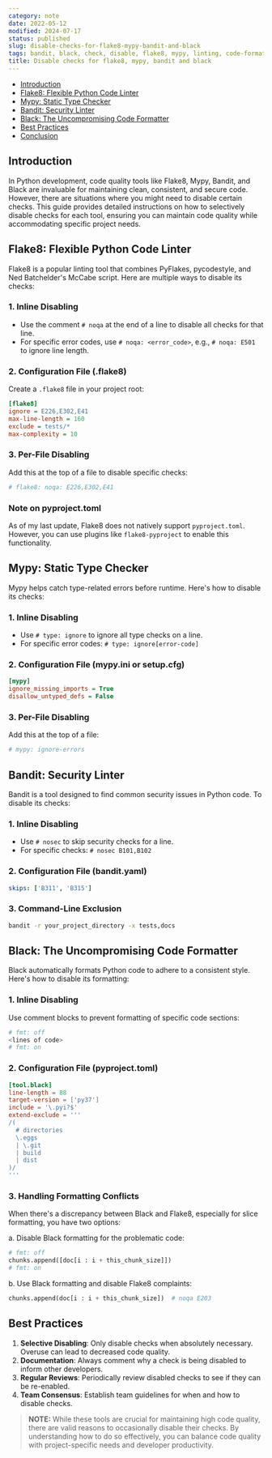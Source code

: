 ```yaml
---
category: note
date: 2022-05-12
modified: 2024-07-17
status: published
slug: disable-checks-for-flake8-mypy-bandit-and-black
tags: bandit, black, check, disable, flake8, mypy, linting, code-formatting , formatting, black-formatter, static-type-checking, typing, type-hints
title: Disable checks for flake8, mypy, bandit and black
---
```


<!-- MarkdownTOC levels="2" autolink="true" autoanchor="true" -->

- [Introduction](#introduction)
- [Flake8: Flexible Python Code Linter](#flake8-flexible-python-code-linter)
- [Mypy: Static Type Checker](#mypy-static-type-checker)
- [Bandit: Security Linter](#bandit-security-linter)
- [Black: The Uncompromising Code Formatter](#black-the-uncompromising-code-formatter)
- [Best Practices](#best-practices)
- [Conclusion](#conclusion)

<!-- /MarkdownTOC -->

<a id="introduction"></a>
## Introduction

In Python development, code quality tools like Flake8, Mypy, Bandit, and Black are invaluable for maintaining clean, consistent, and secure code. However, there are situations where you might need to disable certain checks. This guide provides detailed instructions on how to selectively disable checks for each tool, ensuring you can maintain code quality while accommodating specific project needs.

<a id="flake8-flexible-python-code-linter"></a>
## Flake8: Flexible Python Code Linter

Flake8 is a popular linting tool that combines PyFlakes, pycodestyle, and Ned Batchelder's McCabe script. Here are multiple ways to disable its checks:

<a id="1-inline-disabling"></a>
### 1. Inline Disabling
- Use the comment `# noqa` at the end of a line to disable all checks for that line.
- For specific error codes, use `# noqa: <error_code>`, e.g., `# noqa: E501` to ignore line length.

<a id="2-configuration-file-flake8"></a>
### 2. Configuration File (.flake8)
Create a `.flake8` file in your project root:
```ini
[flake8]
ignore = E226,E302,E41
max-line-length = 160
exclude = tests/*
max-complexity = 10
```

<a id="3-per-file-disabling"></a>
### 3. Per-File Disabling
Add this at the top of a file to disable specific checks:
```python
# flake8: noqa: E226,E302,E41
```

<a id="note-on-pyprojecttoml"></a>
### Note on pyproject.toml
As of my last update, Flake8 does not natively support `pyproject.toml`. However, you can use plugins like `flake8-pyproject` to enable this functionality.

<a id="mypy-static-type-checker"></a>
## Mypy: Static Type Checker

Mypy helps catch type-related errors before runtime. Here's how to disable its checks:

<a id="1-inline-disabling-1"></a>
### 1. Inline Disabling
- Use `# type: ignore` to ignore all type checks on a line.
- For specific error codes: `# type: ignore[error-code]`

<a id="2-configuration-file-mypyini-or-setupcfg"></a>
### 2. Configuration File (mypy.ini or setup.cfg)
```ini
[mypy]
ignore_missing_imports = True
disallow_untyped_defs = False
```

<a id="3-per-file-disabling-1"></a>
### 3. Per-File Disabling
Add this at the top of a file:
```python
# mypy: ignore-errors
```

<a id="bandit-security-linter"></a>
## Bandit: Security Linter

Bandit is a tool designed to find common security issues in Python code. To disable its checks:

<a id="1-inline-disabling-2"></a>
### 1. Inline Disabling
- Use `# nosec` to skip security checks for a line.
- For specific checks: `# nosec B101,B102`

<a id="2-configuration-file-bandityaml"></a>
### 2. Configuration File (bandit.yaml)
```yaml
skips: ['B311', 'B315']
```

<a id="3-command-line-exclusion"></a>
### 3. Command-Line Exclusion
```bash
bandit -r your_project_directory -x tests,docs
```

<a id="black-the-uncompromising-code-formatter"></a>
## Black: The Uncompromising Code Formatter

Black automatically formats Python code to adhere to a consistent style. Here's how to disable its formatting:

<a id="1-inline-disabling-3"></a>
### 1. Inline Disabling
Use comment blocks to prevent formatting of specific code sections:
```python
# fmt: off
<lines of code>
# fmt: on 
```

<a id="2-configuration-file-pyprojecttoml"></a>
### 2. Configuration File (pyproject.toml)
```toml
[tool.black]
line-length = 88
target-version = ['py37']
include = '\.pyi?$'
extend-exclude = '''
/(
  # directories
  \.eggs
  | \.git
  | build
  | dist
)/
'''
```

<a id="3-handling-formatting-conflicts"></a>
### 3. Handling Formatting Conflicts
When there's a discrepancy between Black and Flake8, especially for slice formatting, you have two options:

a. Disable Black formatting for the problematic code:
```python
# fmt: off
chunks.append([doc[i : i + this_chunk_size]])
# fmt: on
```

b. Use Black formatting and disable Flake8 complaints:
```python
chunks.append(doc[i : i + this_chunk_size])  # noqa E203
```

<a id="best-practices"></a>
## Best Practices

1. **Selective Disabling**: Only disable checks when absolutely necessary. Overuse can lead to decreased code quality.
2. **Documentation**: Always comment why a check is being disabled to inform other developers.
3. **Regular Reviews**: Periodically review disabled checks to see if they can be re-enabled.
4. **Team Consensus**: Establish team guidelines for when and how to disable checks.


> **NOTE:** While these tools are crucial for maintaining high code quality, there are valid reasons to occasionally disable their checks. By understanding how to do so effectively, you can balance code quality with project-specific needs and developer productivity.
